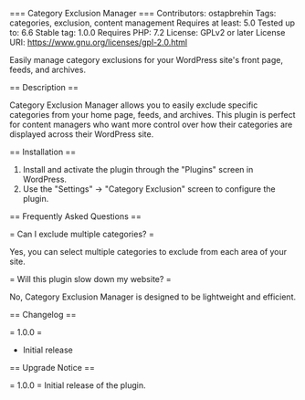 === Category Exclusion Manager ===
Contributors: ostapbrehin
Tags: categories, exclusion, content management
Requires at least: 5.0
Tested up to: 6.6
Stable tag: 1.0.0
Requires PHP: 7.2
License: GPLv2 or later
License URI: https://www.gnu.org/licenses/gpl-2.0.html

Easily manage category exclusions for your WordPress site's front page, feeds, and archives.

== Description ==

Category Exclusion Manager allows you to easily exclude specific categories from your home page, feeds, and archives.
This plugin is perfect for content managers who want more control over how their categories are displayed across their
WordPress site.

== Installation ==

1. Install and activate the plugin through the "Plugins" screen in WordPress.
2. Use the "Settings" -> "Category Exclusion" screen to configure the plugin.

== Frequently Asked Questions ==

= Can I exclude multiple categories? =

Yes, you can select multiple categories to exclude from each area of your site.

= Will this plugin slow down my website? =

No, Category Exclusion Manager is designed to be lightweight and efficient.

== Changelog ==

= 1.0.0 =

* Initial release

== Upgrade Notice ==

= 1.0.0 =
Initial release of the plugin.
